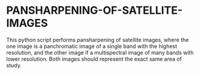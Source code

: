 # PANSHARPENING-OF-SATELLITE-IMAGES
This python script performs pansharpening of satellite images, where the one image is a panchromatic image of a single band with the highest resolution, and the other image if a multispectral image of many bands with lower resolution. Both images should represent the exact same area of study.

